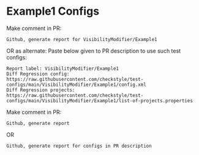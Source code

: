 # Example1 Configs
Make comment in PR:
```
Github, generate report for VisibilityModifier/Example1
```
OR as alternate:
Paste below given to PR description to use such test configs:
```
Report label: VisibilityModifier/Example1
Diff Regression config: https://raw.githubusercontent.com/checkstyle/test-configs/main/VisibilityModifier/Example1/config.xml
Diff Regression projects: https://raw.githubusercontent.com/checkstyle/test-configs/main/VisibilityModifier/Example1/list-of-projects.properties
```
Make comment in PR:
```
Github, generate report
```
OR
```
Github, generate report for configs in PR description
```
